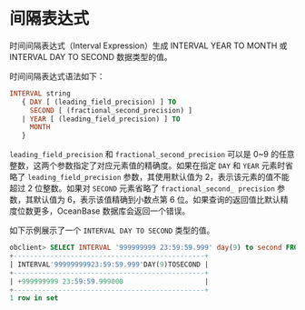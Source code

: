 # 间隔表达式

时间间隔表达式（Interval Expression）生成 INTERVAL YEAR TO MONTH 或 INTERVAL DAY TO SECOND 数据类型的值。

时间间隔表达式语法如下：

```sql
INTERVAL string
   { DAY [ (leading_field_precision) ] TO
     SECOND [ (fractional_second_precision) ]
   | YEAR [ (leading_field_precision) ] TO
     MONTH
   }
```

`leading_field_precision` 和 `fractional_second_precision` 可以是 0\~9 的任意整数，这两个参数指定了对应元素值的精确度。如果在指定 `DAY` 和 `YEAR` 元素时省略了 `leading_field_precision` 参数，其使用默认值为 2，表示该元素的值不能超过 2 位整数。如果对 `SECOND` 元素省略了 `fractional_second_ precision` 参数，其默认值为 6，表示该值精确到小数点第 6 位。如果查询的返回值比默认精度位数更多，OceanBase 数据库会返回一个错误。

如下示例展示了一个 `INTERVAL DAY TO SECOND` 类型的值。

```sql
obclient> SELECT INTERVAL '999999999 23:59:59.999' day(9) to second FROM DUAL;
+-----------------------------------------------+
| INTERVAL'99999999923:59:59.999'DAY(9)TOSECOND |
+-----------------------------------------------+
| +999999999 23:59:59.999000                    |
+-----------------------------------------------+
1 row in set
```
